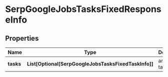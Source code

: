 # SerpGoogleJobsTasksFixedResponseInfo


## Properties

| Name | Type | Description | Notes |
|------------ | ------------- | ------------- | -------------|
**tasks** | **List[Optional[SerpGoogleJobsTasksFixedTaskInfo]]** | array of tasks |[optional]|